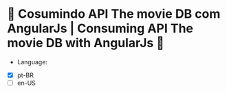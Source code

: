 # :mount_fuji: Cosumindo API The movie DB com AngularJs | Consuming API The movie DB with AngularJs :mount_fuji:
 - Language:
 - [x] pt-BR
-  [ ] en-US
